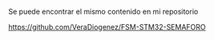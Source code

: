 Se puede encontrar el mismo contenido en mi repositorio

https://github.com/VeraDiogenez/FSM-STM32-SEMAFORO

